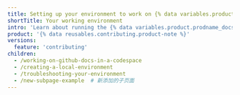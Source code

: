 ```yaml
---
title: Setting up your environment to work on {% data variables.product.prodname_docs %}
shortTitle: Your working environment
intro: 'Learn about running the {% data variables.product.prodname_docs %} site locally or in {% data variables.product.prodname_github_codespaces %}.'
product: '{% data reusables.contributing.product-note %}'
versions:
  feature: 'contributing'
children:
  - /working-on-github-docs-in-a-codespace
  - /creating-a-local-environment
  - /troubleshooting-your-environment
  - /new-subpage-example  # 新添加的子页面
---
```



